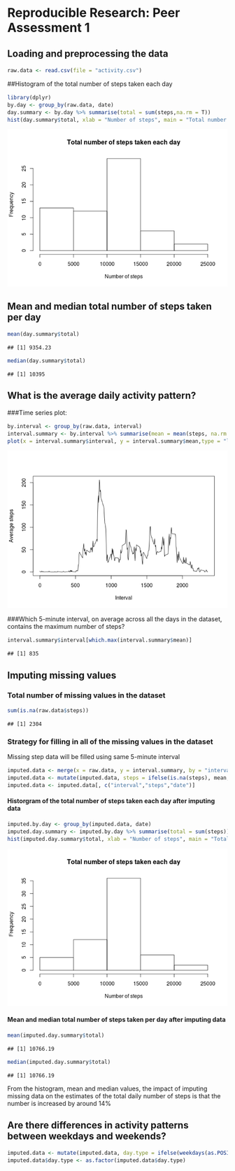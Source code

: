 # Reproducible Research: Peer Assessment 1


## Loading and preprocessing the data

```r
raw.data <- read.csv(file = "activity.csv")
```

##Histogram of the total number of steps taken each day

```r
library(dplyr)
by.day <- group_by(raw.data, date)
day.summary <- by.day %>% summarise(total = sum(steps,na.rm = T))
hist(day.summary$total, xlab = "Number of steps", main = "Total number of steps taken each day")
```

![](PA1_template_files/figure-html/unnamed-chunk-2-1.png) 

## Mean and median total number of steps taken per day

```r
mean(day.summary$total)
```

```
## [1] 9354.23
```

```r
median(day.summary$total)
```

```
## [1] 10395
```

## What is the average daily activity pattern?
###Time series plot:

```r
by.interval <- group_by(raw.data, interval)
interval.summary <- by.interval %>% summarise(mean = mean(steps, na.rm = T))
plot(x = interval.summary$interval, y = interval.summary$mean,type = "l", xlab = "Interval", ylab = "Average steps")
```

![](PA1_template_files/figure-html/unnamed-chunk-4-1.png) 

###Which 5-minute interval, on average across all the days in the dataset, contains the maximum number of steps?

```r
interval.summary$interval[which.max(interval.summary$mean)]
```

```
## [1] 835
```

## Imputing missing values
### Total number of missing values in the dataset

```r
sum(is.na(raw.data$steps))
```

```
## [1] 2304
```
### Strategy for filling in all of the missing values in the dataset
Missing step data will be filled using same 5-minute interval

```r
imputed.data <- merge(x = raw.data, y = interval.summary, by = "interval")
imputed.data <- mutate(imputed.data, steps = ifelse(is.na(steps), mean, steps)) %>% arrange(date)
imputed.data <- imputed.data[, c("interval","steps","date")]
```
#### Historgram of the total number of steps taken each day after imputing data

```r
imputed.by.day <- group_by(imputed.data, date)
imputed.day.summary <- imputed.by.day %>% summarise(total = sum(steps))
hist(imputed.day.summary$total, xlab = "Number of steps", main = "Total number of steps taken each day")
```

![](PA1_template_files/figure-html/unnamed-chunk-8-1.png) 

#### Mean and median total number of steps taken per day after imputing data

```r
mean(imputed.day.summary$total)
```

```
## [1] 10766.19
```

```r
median(imputed.day.summary$total)
```

```
## [1] 10766.19
```
From the histogram, mean and median values,  the impact of imputing missing data on the estimates of the total daily number of steps is that the number is increased by around 14%

## Are there differences in activity patterns between weekdays and weekends?

```r
imputed.data <- mutate(imputed.data, day.type = ifelse(weekdays(as.POSIXct(date)) %in% c("Saturday", "Sunday"), "weekend","weekday"))
imputed.data$day.type <- as.factor(imputed.data$day.type)
```
